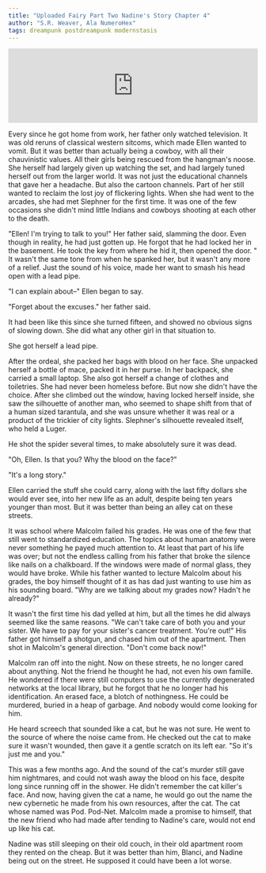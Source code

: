 ```yaml
---
title: "Uploaded Fairy Part Two Nadine's Story Chapter 4"
author: "S.R. Weaver, Ala NumeroHex"
tags: dreampunk postdreampunk modernstasis
---
```

<iframe scrolling="no" id="hearthis_at_track_7686474" width="100%" height="150" src="https://app.hearthis.at/embed/7686474/transparent_black/?hcolor=&color=&style=2&block_size=2&block_space=1&background=1&waveform=0&cover=0&autoplay=0&css=" frameborder="0" allowtransparency allow="autoplay"><p>Listen to <a href="https://hearthis.at/todiaspora/emergingpurgatory/" target="_blank">Emerging Purgatory: Plagal Of Yeon-Og</a> <span>by</span><a href="https://hearthis.at/todiaspora/" target="_blank" >ToDiaspora</a> <span>on</span> <a href="https://hearthis.at/" target="_blank">hearthis.at</a></p></iframe>

Every since he got home from work, her father only watched television. It was old reruns of classical western sitcoms, which made Ellen wanted to vomit. But it was better than actually being a cowboy, with all their chauvinistic values. All their girls being rescued from the hangman's noose. She herself had largely given up watching the set, and had largely tuned herself out from the larger world. It was not just the educational channels that gave her a headache. But also the cartoon channels. Part of her still wanted to reclaim the lost joy of flickering lights. When she had went to the arcades, she had met Slephner for the first time. It was one of the few occasions she didn't mind little Indians and cowboys shooting at each other to the death.

"Ellen! I'm trying to talk to you!" Her father said, slamming the door. Even though in reality, he had just gotten up. He forgot that he had locked her in the basement. He took the key from where he hid it, then opened the door. " It wasn't the same tone from when he spanked her, but it wasn't any more of a relief. Just the sound of his voice, made her want to smash his head open with a lead pipe.

"I can explain about–" Ellen began to say.

"Forget about the excuses." her father said.

It had been like this since she turned fifteen, and showed no obvious signs of slowing down. She did what any other girl in that situation to.

She got herself a lead pipe.

After the ordeal, she packed her bags with blood on her face. She unpacked herself a bottle of mace, packed it in her purse. In her backpack, she carried a small laptop. She also got herself a change of clothes and toiletries. She had never been homeless before. But now she didn't have the choice. After she climbed out the window, having locked herself inside, she saw the silhouette of another man, who seemed to shape shift from that of a human sized tarantula, and she was unsure whether it was real or a product of the trickier of city lights. Slephner's silhouette revealed itself, who held a Luger.

He shot the spider several times, to make absolutely sure it was dead.

"Oh, Ellen. Is that you? Why the blood on the face?"

"It's a long story."

Ellen carried the stuff she could carry, along with the last fifty dollars she would ever see, into her new life as an adult, despite being ten years younger than most. But it was better than being an alley cat on these streets.

It was school where Malcolm failed his grades. He was one of the few that still went to standardized education. The topics about human anatomy were never something he payed much attention to. At least that part of his life was over; but not the endless calling from his father that broke the silence like nails on a chalkboard. If the windows were made of normal glass, they would have broke. While his father wanted to lecture Malcolm about his grades, the boy himself thought of it as has dad just wanting to use him as his sounding board. "Why are we talking about my grades now? Hadn't he already?"

It wasn't the first time his dad yelled at him, but all the times he did always seemed like the same reasons. "We can't take care of both you and your sister. We have to pay for your sister's cancer treatment. You're out!" His father got himself a shotgun, and chased him out of the apartment. Then shot in Malcolm's general direction. "Don't come back now!"

Malcolm ran off into the night. Now on these streets, he no longer cared about anything. Not the friend he thought he had, not even his own famille. He wondered if there were still computers to use the currently degenerated networks at the local library, but he forgot that he no longer had his identification. An erased face, a blotch of nothingness. He could be murdered, buried in a heap of garbage. And nobody would come looking for him.

He heard screech that sounded like a cat, but he was not sure. He went to the source of where the noise came from. He checked out the cat to make sure it wasn't wounded, then gave it a gentle scratch on its left ear. "So it's just me and you."

This was a few months ago. And the sound of the cat's murder still gave him nightmares, and could not wash away the blood on his face, despite long since running off in the shower. He didn't remember the cat killer's face. And now, having given the cat a name, he would go out the name the new cybernetic he made from his own resources, after the cat. The cat whose named was Pod. Pod-Net. Malcolm made a promise to himself, that the new friend who had made after tending to Nadine's care, would not end up like his cat.

Nadine was still sleeping on their old couch, in their old apartment room they rented on the cheap. But it was better than him, Blanci, and Nadine being out on the street. He supposed it could have been a lot worse.
